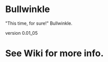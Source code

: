 Bullwinkle
==========

"This time, for sure!" Bullwinkle.

version 0.01_05

# See Wiki for more info.
